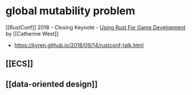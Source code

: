 # global mutability problem

[[RustConf]] 2018 - Closing Keynote - [Using Rust For Game Development](https://www.youtube.com/watch?v=aKLntZcp27M) by [[Catherine West]]

- https://kyren.github.io/2018/09/14/rustconf-talk.html

## [[ECS]]
## [[data-oriented design]]
